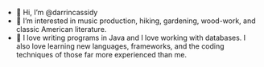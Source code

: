 - 👋 Hi, I’m @darrincassidy
- 👀 I’m interested in music production, hiking, gardening, wood-work, and classic American literature.
- 🌱 I love writing programs in Java and I love working with databases. I also love learning new languages, frameworks, and the coding techniques of those far more experienced than me. 




